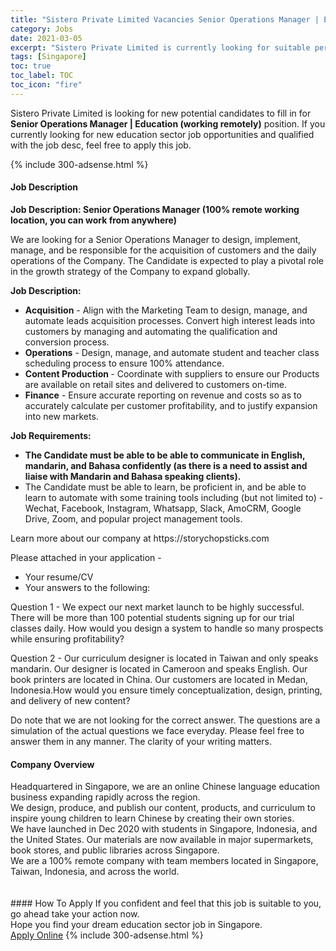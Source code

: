```yaml
---
title: "Sistero Private Limited Vacancies Senior Operations Manager | Education  (working remotely)" 
category: Jobs 
date: 2021-03-05 
excerpt: "Sistero Private Limited is currently looking for suitable person to fill in the Senior Operations Manager | Education  (working remotely) which positioned at Singapore" 
tags: [Singapore] 
toc: true 
toc_label: TOC 
toc_icon: "fire" 
--- 
```


<p>Sistero Private Limited is looking for new potential candidates to fill in for <b>Senior Operations Manager | Education  (working remotely)</b> position. If you currently looking for new education sector job opportunities and qualified with the job desc, feel free to apply this job.
</p>{% include 300-adsense.html %} 
 <div><div><h4>Job Description</h4></div><div><div><span><div><p><strong>Job Description: Senior Operations Manager (100% remote working location, you can work from anywhere)</strong></p><p>We are looking for a Senior Operations Manager to design, implement, manage, and be responsible for the acquisition of customers and the daily operations of the Company. The Candidate is expected to play a pivotal role in the growth strategy of the Company to expand globally.</p><p><strong>Job Description:</strong></p><ul><li><strong>Acquisition</strong> - Align with the Marketing Team to design, manage, and automate leads acquisition processes. Convert high interest leads into customers by managing and automating the qualification and conversion process.</li><li><strong>Operations</strong> - Design, manage, and automate student and teacher class scheduling process to ensure 100% attendance.</li><li><strong>Content Production </strong>- Coordinate with suppliers to ensure our Products are available on retail sites and delivered to customers on-time.</li><li><strong>Finance</strong> - Ensure accurate reporting on revenue and costs so as to accurately calculate per customer profitability, and to justify expansion into new markets.&#160;</li></ul><p><strong>Job Requirements:</strong></p><ul><li><strong>The Candidate must be able to be able to communicate in English, mandarin, and Bahasa confidently (as there is a need to assist and liaise with Mandarin and Bahasa speaking clients).</strong></li><li>The Candidate must be able to learn, be proficient in, and be able to learn to automate with some training tools including (but not limited to) - Wechat, Facebook, Instagram, Whatsapp, Slack, AmoCRM, Google Drive, Zoom, and popular project management tools.</li></ul><p>Learn more about our company at https://storychopsticks.com</p><p>Please attached in your application -</p><ul><li>Your resume/CV</li><li>Your answers to the following:</li></ul><p>Question 1 - We expect our next market launch to be highly successful. There will be more than 100 potential students signing up for our trial classes daily. How would you design a system to handle so many prospects while ensuring profitability?</p><p>Question 2 - Our curriculum designer is located in Taiwan and only speaks mandarin. Our designer is located in Cameroon and speaks English. Our book printers are located in China. Our customers are located in Medan, Indonesia.How would you ensure timely conceptualization, design, printing, and delivery of new content?</p><p>Do note that we are not looking for the correct answer. The questions are a simulation of the actual questions we face everyday. Please feel free to answer them in any manner. The clarity of your writing matters.&#160;</p></div></span></div></div></div> 
<div><div><h4>Company Overview</h4></div><div><div><span><div><div>
	Headquartered in Singapore, we are an online Chinese language education business expanding rapidly across the region.<br>
	We design, produce, and publish our content, products, and curriculum to inspire young children to learn Chinese by creating their own stories.&#160;<br>
	We have launched in Dec 2020 with students in Singapore, Indonesia, and the United States. Our materials are now available in major supermarkets, book stores, and public libraries across Singapore.<br>
	We are a 100% remote company with team members located in Singapore, Taiwan, Indonesia, and across the world.<br>
<br>
	&#160;</div></div></span></div></div></div> 
#### How To Apply 
If you confident and feel that this job is suitable to you, go ahead take your action now. <br/> 
Hope you find your dream education sector job in Singapore. <br/> 
<a href="https://www.jobstreet.com.my/en/job/senior-operations-manager-%7C-education-working-remotely-8356501/origin/sg?jobId=jobstreet-sg-job-8356501" class="btn btn--info" target="_blank" rel="nofollow noopenner">Apply Online</a> 
{% include 300-adsense.html %} 